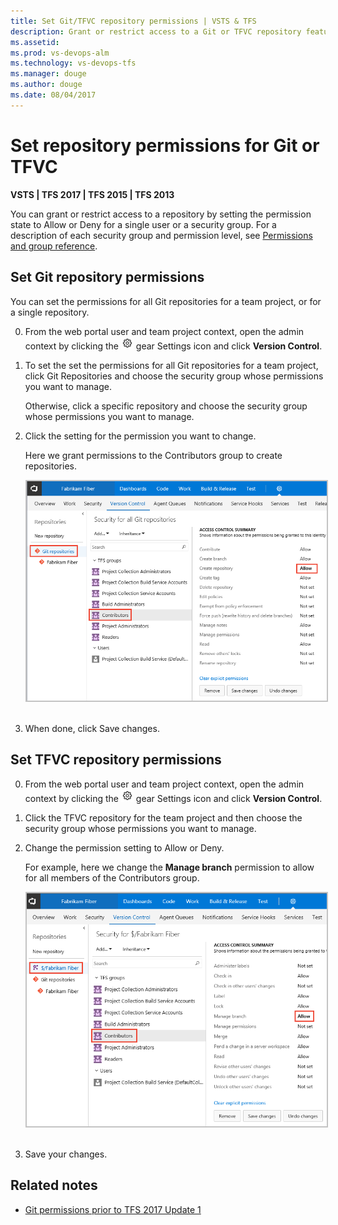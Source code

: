 ```yaml
---
title: Set Git/TFVC repository permissions | VSTS & TFS 
description: Grant or restrict access to a Git or TFVC repository feature or function
ms.assetid:  
ms.prod: vs-devops-alm
ms.technology: vs-devops-tfs
ms.manager: douge
ms.author: douge
ms.date: 08/04/2017
---
```


# Set repository permissions for Git or TFVC 

<b>VSTS | TFS 2017 | TFS 2015 | TFS 2013</b> 

You can grant or restrict access to a repository by setting the permission state to Allow or Deny for a single user or a security group. For a description of each security group and permission level, see [Permissions and group reference](permissions.md).

<a id="git-repository">  </a>
## Set Git repository permissions

You can set the permissions for all Git repositories for a team project, or for a single repository. 

0. From the web portal user and team project context, open the admin context by clicking the ![](../work/_img/icons/gear_icon.png) gear Settings icon and click **Version Control**.

0. To set the set the permissions for all Git repositories for a team project, click Git Repositories and choose the security group whose permissions you want to manage. 

	Otherwise, click a specific repository and choose the security group whose permissions you want to manage.   

3. Click the setting for the permission you want to change. 

	Here we grant permissions to the Contributors group to create repositories. 

	<img src="_img/set-repo-git-permissions.png" alt="Security dialog for all GIt repositories, Contributors group" style="border: 2px solid #C3C3C3;" /> 

4. When done, click Save changes. 

<!---
![Permissions page for Git project in admin context](_img/restrict-access-tfs/git-permissions.png) 
--> 
 

 
<a id="tfvc-repository">  </a>
## Set TFVC repository permissions


0. From the web portal user and team project context, open the admin context by clicking the ![](../work/_img/icons/gear_icon.png) gear Settings icon and click **Version Control**.

1. Click the TFVC repository for the team project and then choose the security group whose permissions you want to manage.   

2. Change the permission setting to Allow or Deny. 

	For example, here we change the **Manage branch** permission to allow for all members of the Contributors group. 

	<img src="_img/set-repo-tfvc-permissions.png" alt="Security dialog for the TFVC repository, Contributors group" style="border: 2px solid #C3C3C3;" /> 

3. Save your changes. 
 
<!---
![Permissions page for TF version control](_img/restrict-access-tfs/readers-permissions.png)  
--> 

## Related notes

- [Git permissions prior to TFS 2017 Update 1](git-permissions-before-2017.md)  